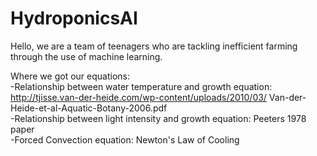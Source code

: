 # HydroponicsAI
Hello, we are a team of teenagers who are tackling inefficient farming through the use of machine learning.

Where we got our equations:  
-Relationship between water temperature and growth equation: http://tjisse.van-der-heide.com/wp-content/uploads/2010/03/  Van-der-Heide-et-al-Aquatic-Botany-2006.pdf  
-Relationship between light intensity and growth equation: Peeters 1978 paper  
-Forced Convection equation: Newton's Law of Cooling